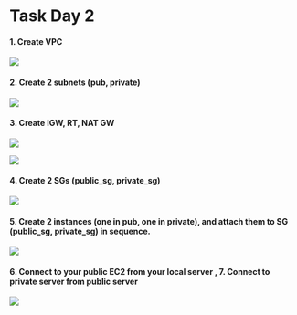 # Task Day 2

#### 1. Create VPC

![](https://i.imgur.com/MCrLPMS.png)

#### 2. Create 2 subnets (pub, private)

![](https://i.imgur.com/f48PhYh.png)

#### 3. Create IGW, RT, NAT GW

![](https://i.imgur.com/v9btF4t.png)

![](https://i.imgur.com/X2R820c.png)

#### 4. Create 2 SGs (public_sg, private_sg)

![](https://i.imgur.com/VXozG2Y.png)

#### 5. Create 2 instances (one in pub, one in private), and attach them to SG (public_sg, private_sg) in sequence.

![](https://i.imgur.com/DnnABFb.png)

#### 6. Connect to your public EC2 from your local server , 7. Connect to private server from public server

![](https://i.imgur.com/ZSZK6tY.png)
